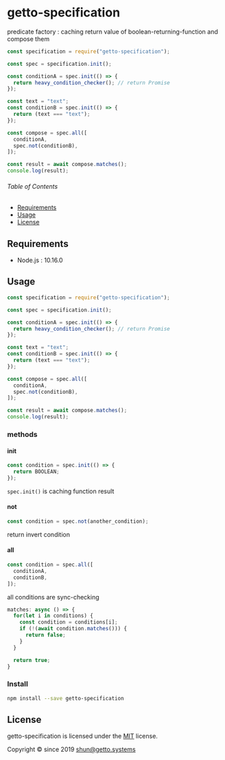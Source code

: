 # getto-specification

predicate factory : caching return value of boolean-returning-function and compose them

```javascript
const specification = require("getto-specification");

const spec = specification.init();

const conditionA = spec.init(() => {
  return heavy_condition_checker(); // return Promise
});

const text = "text";
const conditionB = spec.init(() => {
  return (text === "text");
});

const compose = spec.all([
  conditionA,
  spec.not(conditionB),
]);

const result = await compose.matches();
console.log(result);
```


###### Table of Contents

- [Requirements](#Requirements)
- [Usage](#Usage)
- [License](#License)

## Requirements

- Node.js : 10.16.0


## Usage

```javascript
const specification = require("getto-specification");

const spec = specification.init();

const conditionA = spec.init(() => {
  return heavy_condition_checker(); // return Promise
});

const text = "text";
const conditionB = spec.init(() => {
  return (text === "text");
});

const compose = spec.all([
  conditionA,
  spec.not(conditionB),
]);

const result = await compose.matches();
console.log(result);
```

### methods

#### init

```javascript
const condition = spec.init(() => {
  return BOOLEAN;
});
```

`spec.init()` is caching function result

#### not

```javascript
const condition = spec.not(another_condition);
```

return invert condition

#### all

```javascript
const condition = spec.all([
  conditionA,
  conditionB,
]);
```

all conditions are sync-checking

```javascript
matches: async () => {
  for(let i in conditions) {
    const condition = conditions[i];
    if (!(await condition.matches())) {
      return false;
    }
  }

  return true;
}
```


### Install

```bash
npm install --save getto-specification
```


## License

getto-specification is licensed under the [MIT](LICENSE) license.

Copyright &copy; since 2019 shun@getto.systems

